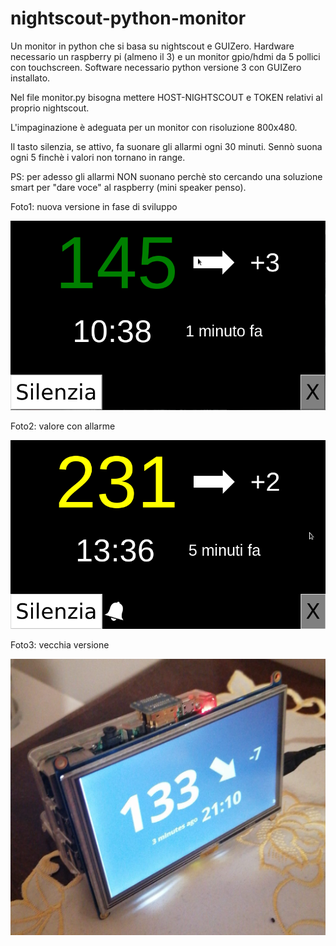 # nightscout-python-monitor
Un monitor in python che si basa su nightscout e GUIZero. 
Hardware necessario un raspberry pi (almeno il 3) e un monitor gpio/hdmi da 5 pollici con touchscreen.
Software necessario python versione 3 con GUIZero installato.

Nel file monitor.py bisogna mettere HOST-NIGHTSCOUT e TOKEN relativi al proprio nightscout.

L'impaginazione è adeguata per un monitor con risoluzione 800x480.

Il tasto silenzia, se attivo, fa suonare gli allarmi ogni 30 minuti. Sennò suona ogni 5 finchè i valori non tornano in range.

PS: per adesso gli allarmi NON suonano perchè sto cercando una soluzione smart per "dare voce" al raspberry (mini speaker penso).

Foto1: nuova versione in fase di sviluppo

![Screenshot](screenshot.png)

Foto2: valore con allarme

![Screenshot](screenshot3.png)

Foto3: vecchia versione

![Screenshot](screenshot2.png)

